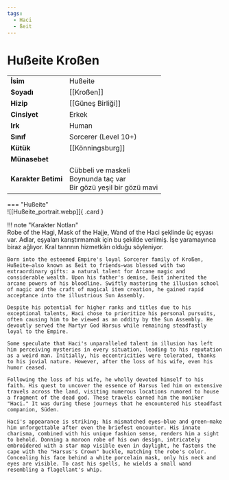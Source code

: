 ```yaml
---
tags:
  - Haci
  - ßeit
---  
```

# Hußeite Kroßen  
  
<div class="grid" markdown>  
  
|  |  |  
|---|---|  
| **İsim** | Hußeite |  
| **Soyadı** | [[Kroßen]] |  
| **Hizip** | [[Güneş Birliği]] |  
| **Cinsiyet** | Erkek |  
| **Irk** | Human |  
| **Sınıf** | Sorcerer (Level 10+) |  
| **Kütük** | [[Könningsburg]] |  
| **Münasebet** |  |  
| **Karakter Betimi** | Cübbeli ve maskeli<br>Boynunda taç var<br>Bir gözü yeşil bir gözü mavi |  
  
  
=== "Hußeite"  
	![[Hußeite_portrait.webp]]{ .card }  
  
</div>  
  
!!! note "Karakter Notları"  
	Robe of the Hagi, Mask of the Hajje, Wand of the Haci şeklinde üç eşyası var. Adlar, eşyaları karıştırmamak için bu şekilde verilmiş. İşe yaramayınca biraz ağlıyor. Kral tanrının hizmetkârı olduğu söyleniyor.  
	  
	Born into the esteemed Empire's loyal Sorcerer family of Kroßen, Hußeite—also known as ßeit to friends—was blessed with two extraordinary gifts: a natural talent for Arcane magic and considerable wealth. Upon his father's demise, ßeit inherited the arcane powers of his bloodline. Swiftly mastering the illusion school of magic and the craft of magical item creation, he gained rapid acceptance into the illustrious Sun Assembly.  
	  
	Despite his potential for higher ranks and titles due to his exceptional talents, Haci chose to prioritize his personal pursuits, often causing him to be viewed as an oddity by the Sun Assembly. He devoutly served the Martyr God Harsus while remaining steadfastly loyal to the Empire.  
	  
	Some speculate that Haci's unparalleled talent in illusion has left him perceiving mysteries in every situation, leading to his reputation as a weird man. Initially, his eccentricities were tolerated, thanks to his jovial nature. However, after the loss of his wife, even his humor ceased.  
	  
	Following the loss of his wife, he wholly devoted himself to his faith. His quest to uncover the essence of Harsus led him on extensive travels across the land, visiting numerous locations rumored to house a fragment of the dead god. These travels earned him the moniker "Haci." It was during these journeys that he encountered his steadfast companion, Süden.  
	  
	Haci's appearance is striking; his mismatched eyes—blue and green—make him unforgettable after even the briefest encounter. His innate charisma, combined with his unique fashion sense, renders him a sight to behold. Donning a maroon robe of his own design, intricately embroidered with a star map visible even in daylight, he fastens the cape with the "Harsus's Crown" buckle, matching the robe's color. Concealing his face behind a white porcelain mask, only his neck and eyes are visible. To cast his spells, he wields a small wand resembling a flagellant's whip.  
	